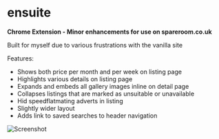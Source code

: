 ensuite
=======

**Chrome Extension - Minor enhancements for use on spareroom.co.uk**

Built for myself due to various frustrations with the vanilla site

Features:
- Shows both price per month and per week on listing page
- Highlights various details on listing page
- Expands and embeds all gallery images inline on detail page
- Collapses listings that are marked as unsuitable or unavailable
- Hid speedflatmating adverts in listing
- Slightly wider layout
- Adds link to saved searches to header navigation

![Screenshot](http://i.imgur.com/Sin25pK.png)
